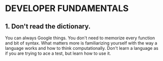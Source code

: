 # DEVELOPER FUNDAMENTALS

## 1. Don't read the dictionary.
You can always Google things. You don't need to memorize every function and bit of syntax. What matters more is familiarizing yourself with the way a language works and how to think computationally. Don't learn a language as if you are trying to ace a test, but learn how to use it.